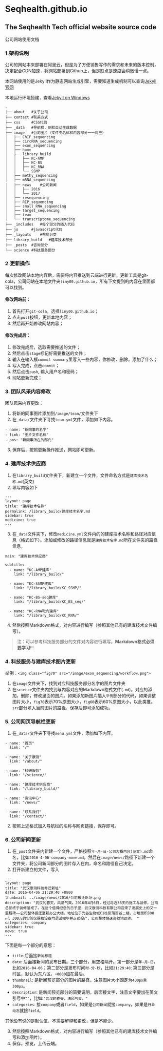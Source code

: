 # Seqhealth.github.io

## The Seqhealth Tech official website source code

公司网站使用文档

### 1.架构说明

公司的网站本来部署在阿里云，但是为了方便销售写作的需求和未来的版本控制，决定配合CDN加速，将网站部署到Github上，但是缺点是速度会稍微慢一点。

本网站使用的是Jekyll作为静态网站生成引擎，需要知道生成机制可以查询[Jekyll官网](http://jekyllrb.com)

本地运行环境搭建，查看[Jekyll on Windows](https://msdn.microsoft.com/en-us/commandline/wsl/install_guide)

```
.
├── about 	#关于公司
├── contact	#联系方式
├── css		#CSS代码
├── _data	#导航栏，侧栏自动生成数据
├── image	#公司图片（文件夹名称和内容部分一一对应）
│   ├── ChIP_sequencing
│   ├── circRNA_sequencing
│   ├── exon_sequencing
│   ├── home
│   ├── library_build
│   │   ├── KC-AMP
│   │   ├── KC-BS
│   │   ├── KC_RNA
│   │   └── SSMP
│   ├── methy_sequencing
│   ├── mRNA_sequencing
│   ├── news	#公司新闻
│   │   ├── 2016
│   │   └── 2017
│   ├── resequencing
│   ├── RIP_sequencing
│   ├── small_RNA_sequencing
│   ├── target_sequencing
│   ├── team
│   └── transcriptome_sequencing
├── _includes	#每个部分的插入代码
├── js		#javascript代码
├── _layouts	#布局分类
├── library_build	#建库技术部分
├── _posts	#咨询部分
└── science	#科技服务部分

```

### 2.更新操作

每次修改网站本地内容后，需要将内容推送到云端进行更新。更新工具是git-cola，公司网站在本地文件夹`liny00.github.io`，所有下文提到的内容在里面都可以找到。

#### 修改网站前：

1. 首先打开`git-cola`，选择`liny00.github.io`；
2. 点击`pull`按钮，更新本地内容；
3. 然后再开始修改网站内容；

#### 修改完成后：

1. 修改完成后，选取需要推送的文件；
2. 然后点击`stage`标记好需要推送的文件；
3. 输入在输入框`commit summary`里写入一些内容，你修改，删除，添加了什么；
4. 写入完成，点击`commit`；
5. 然后点击`push`, 输入用户名和密码；
6. 网站更新完成；

### 3. 团队风采内容修改

团队风采内容更改：
1. 将新的同事图片添加到`/image/team/`文件夹下
2. 在`_data/`文件夹下寻找`team.yml`文件，添加如下内容。

```
- name: "新同事的名字"
- link: "图片文件名称"
- pos: "新同事所在的部门"
```
3. 保存后，按照更新操作推送，网站即可更新。

### 4. 建库技术供应商

1. 在`library_build`文件夹下，新建立一个文件，文件命名方式是`建库技术名称.md`(英文)
2. 填写内容如下
```
---
layout: page
title: "建库技术名称"
permalink: /library_build/建库技术名字.md
sidebar: true
medicine: true
--- 

```
3. 在`_data`文件夹下，修改`medicine.yml`文件内的的建库技术名称和路径对应信息（格式如下）。添加或修改的路径信息就是`建库技术名字.md`所在文件夹的路径信息。

```
main: "建库技术供应商"

subtitle:
  - name: "KC-AMP建库"
    link: "/library_build/"

  - name: "KC-SSMP建库"
    link: "/library_build/KC_SSMP/"

  - name: "KC-BS-seq建库"
    link: "/library_build/KC_BS_seq/"

  - name: "KC-RNA靶向建库"
    link: "/library_build/KC_RNA/"

``` 
4. 然后按照Markdown格式，对内容进行编写（参照其他已有的建库技术文件编写）。

>注：可以参考科技服务部分的文件对内容进行填写。**Markdown格式必须要学习**!!!

### 4. 科技服务与建库技术图片更新

举例：`<img class="fig70" src="/image/exon_sequencing/workflow.png">`

1. 在`image`文件夹下，找到对应科技服务部分名字的图片文件夹
2. 在`science`文件夹内找到与内容对应的Markdown格式文件(`.md`)，对应的添加，删除，修改里面的图片。如果添加新图片插入`举例`部分的代码，如果调整图片大小，`fig70`表示70%原图大小，`fig60`表示60%原图大小，以此类推。`src`部分填入当前图片的路径，保存后即可添加成功。


### 5. 公司网页导航栏更新

1. 在`_data/`文件夹下寻找`menu.yml`文件，添加如下内容。

```
- name: "首页"
  link: "/"

- name: "关于康测"
  link: "/about/"

- name: "科研服务"
  link: "/science/"

- name: "建库技术供应商"
  link: "/library_build/"

- name: "资讯中心"
  link: "/news/"

- name: "联系我们"
  link: "/contact/"
```
2. 按照上述格式加入导航栏的名称与网页链接，保存即可。

### 6. 公司新闻更新

1. 在`_post`文件夹内新建一个文件，严格按照`年-月-日-公司大概内容(英文).md`命名，比如`2016-4-06-company-move.md`。然后在`image/news/`路径下新建一个文件夹，将公司新闻部分的图片存入在内，命名和路径自己决定。
2. 打开新建立的文件，写入

```
---
layout: page
title: "武汉康测科技乔迁新址"
date: 2016-04-06 21:29:40 +0800
thumbnail: ../image/news/2016/公司搬迁新址.png
description: "武汉的春天，风清气爽。2016年4月6日，经过将近36天的施工与装修，公司总部终于装修落成了。在这个值得纪念的日子里，武汉康测科技有限公司迎来了发展史上的又一里程碑——公司整体搬迁至新办公大楼，地址位于光谷生物城C1栋凯瑞百谷二楼，占地面积800㎡，300万的实验仪器和设备均调试完毕并正式投产，公司整体快速高效地运转。 "
categories: company
sidebar: true
news: true
---
```
下面是每一个部分的意思：

* `title`:后面接`新闻标题`
* `date`: 后面接新闻的发布日期。三个部分，用空格隔开。第一部分是`年-月-日`，比如`2016-04-06`；第二部分是发布时间`时-分-秒`，比如`21:29:40`; 第三部分是时区，默认为东八区，`+0800`加在最后。
* `thumbnail`: 是新闻预览部分的图片的路径，注意图片大小固定为`400px乘300px`。
* `description`: 是新闻预览部分的简要说明，后面接文字，注意文字要加在英文引号中`""`，比如:`"武汉的春天，清风气爽。"`
* `categories`: 接`company`或者`field`，如果是`公司新闻`就接`company`，如果是`行业动态`就接`field`。

其他没有说的是默认值，不需要解释和更改，但是不能少。

3. 然后按照Markdown格式，对内容进行编写（参照其他已有的建库技术文件编写和添加图片）。
4. 保存，预览，上传云端。

